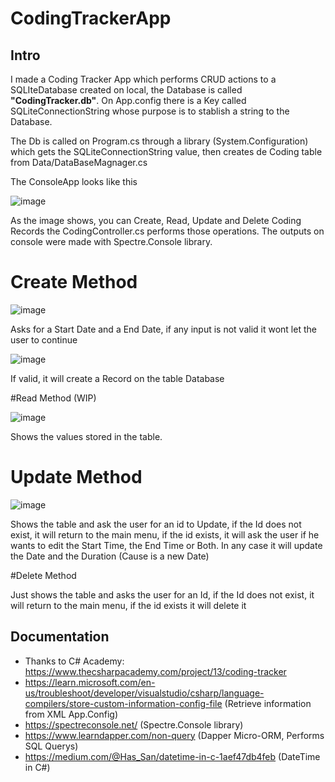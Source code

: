 # CodingTrackerApp

## Intro

I made a Coding Tracker App which performs CRUD actions to a SQLIteDatabase created on local, the Database is called **"CodingTracker.db"**. On App.config there is a Key called SQLiteConnectionString whose purpose is to stablish a string to the Database. 

The Db is called on Program.cs through a library (System.Configuration) which gets the SQLiteConnectionString value, then creates de Coding table from Data/DataBaseMagnager.cs

The ConsoleApp looks like this

![image](https://github.com/user-attachments/assets/b77b54a9-c881-4830-82be-8ef335499d25)

As the image shows, you can Create, Read, Update and Delete Coding Records the CodingController.cs performs those operations. The outputs on console were made with Spectre.Console library.


# Create Method

![image](https://github.com/user-attachments/assets/7458cd47-fbe0-4d2c-b8d9-41ae10d20acb)


Asks for a Start Date and a End Date, if any input is not valid it wont let the user to continue

![image](https://github.com/user-attachments/assets/3fb10be1-6277-4b10-966e-cf2685417c67)

If valid, it will create a Record on the table Database


#Read Method (WIP)

![image](https://github.com/user-attachments/assets/07a4b1aa-ecb4-4d70-9291-815b36d92f3d)

Shows the values stored in the table.

# Update Method

![image](https://github.com/user-attachments/assets/4d95cb01-4333-4dc6-b0b7-139b2b84b6c2)


Shows the table and ask the user for an id to Update, if the Id does not exist, it will return to the main menu, if the id exists, it will ask the user if he wants to edit the Start Time, the End Time or Both. In any case it will update the Date and the Duration (Cause is a new Date)

#Delete Method

Just shows the table and asks the user for an Id, if the Id does not exist, it will return to the main menu, if the id exists it will delete it


## Documentation

- Thanks to C# Academy: https://www.thecsharpacademy.com/project/13/coding-tracker
- https://learn.microsoft.com/en-us/troubleshoot/developer/visualstudio/csharp/language-compilers/store-custom-information-config-file (Retrieve information from XML App.Config)
- https://spectreconsole.net/ (Spectre.Console library)
- https://www.learndapper.com/non-query (Dapper Micro-ORM, Performs SQL Querys)
- https://medium.com/@Has_San/datetime-in-c-1aef47db4feb (DateTime in C#)
